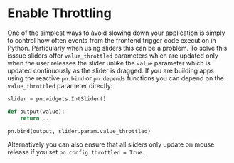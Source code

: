 # Enable Throttling

One of the simplest ways to avoid slowing down your application is simply to control how often events from the frontend trigger code execution in Python. Particularly when using sliders this can be a problem. To solve this isssue sliders offer `value_throttled` parameters which are updated only when the user releases the slider unlike the `value` parameter which is updated continuously as the slider is dragged. If you are building apps using the reactive `pn.bind` or `pn.depends` functions you can depend on the `value_throttled` parameter directly:

```python
slider = pn.widgets.IntSlider()

def output(value):
    return ...

pn.bind(output, slider.param.value_throttled)
```

Alternatively you can also ensure that all sliders only update on mouse release if you set `pn.config.throttled = True`.
